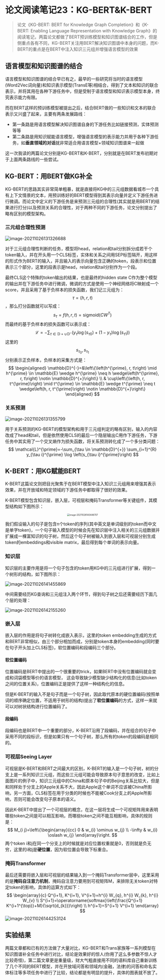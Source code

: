 # 论文阅读笔记23：KG-BERT&K-BERT

> 论文《KG-BERT: BERT for Knowledge Graph Completion》和《K-BERT: Enabling Language Representation with Knowledge Graph》的阅读笔记，两篇论文都做了BERT预训练模型和知识图谱结合的工作，但是侧重点各有不同，KG-BERT关注用BERT解决知识图谱中本身的问题，而K-BERT的重点是在BERT中注入知识三元组并增强语言模型的效果

## 语言模型和知识图谱的结合

语言模型和知识图谱的结合早已有之，最早的一些研究将当时的语言模型(Word2Vec词向量)和知识表示模型(TransE等)相结合，得到了文本和知识的联合表示，并将其用在各种下游任务中，但是受制于语言模型和知识表示模型本身，终究表示能力有限。

而在BERT这样的预训练模型被提出之后，结合BERT做的一些知识和文本的联合表示又兴盛了起来，主要有两条发展路线：

- 第一条路是用语言模型解决知识图谱自身的下游任务比如链接预测，实体预测等等
- 第二条路是用知识赋能语言模型，增强语言模型的表示能力并用于各种下游任务，如**垂直领域的对话**就非常适合用语言模型+领域知识图谱来一起做

这一次我读的两篇论文分别是KG-BERT和K-BERT，分别就是在BERT发布初期对于上面两条路线的一些尝试。

## KG-BERT：用BERT做KG补全

KG-BERT的思路其实非常简单粗暴，就是直接将KG中的三元组数据看城市一个具有上下文情景的文本，用预训练好的BERT模型得到其表示向量并定义下游任务进行微调。而论文中定义的下游任务是来预测三元组的合理性(其实就是用BERT的结果进行打分)以及预测关系的合理性，对于两种不同的下游任务，论文分别提出了略有区别的模型架构。

### 三元组合理性预测

![image-20211026131326688](static/image-20211026131326688.png)

对于三元组合理性判断的任务，模型将head，relation和tail分别拆分成若干个token输入，并在开头用一个CLS标签，实体和关系之间用SEP标签隔开，用这样的形式作为BERT的输入，并且输入的表示向量包含正确的token，段表示和位置表示三个部分，这里的段表示是head，relation和tail分别作为一个段。

最终CLS这个特殊的token输出的结果，也是最终的hidden state C作为整个模型的输出并在下游任务中进行微调，微调的方式是使用一个神经网络将C映射成一个score，并且采用了基于负样本的损失函数，我们记三元组为：$$\tau=(h,r,t)$$，那么打分函数就可以写成：
$$
s_{\tau}=f(h,r,t)=\mathrm{sigmoid}(CW^T)
$$
而最终的基于负样本的损失函数可以表示成：
$$
\mathcal{L}=-\sum_{\tau \in \mathbb{D}+\cup \mathbb{D}^{-}}\left(y_{\tau} \log \left(s_{\tau 0}\right)+\left(1-y_{\tau}\right) \log \left(s_{\tau 1}\right)\right)
$$
这里的$$s_{\tau_0},s_{\tau_1}$$分别表示正负样本，负样本的采集方式是：
$$
\begin{aligned}
\mathbb{D}^{-}=&\left\{\left(h^{\prime}, r, t\right) \mid h^{\prime} \in \mathbb{E} \wedge h^{\prime} \neq h \wedge\left(h^{\prime}, r, t\right) \notin \mathbb{D}^{+}\right\} \\
& \cup\left\{\left(h, r, t^{\prime}\right) \mid t^{\prime} \in \mathbb{E} \wedge t^{\prime} \neq t \wedge\left(h, r, t^{\prime}\right) \notin \mathbb{D}^{+}\right\}
\end{aligned}
$$

### 关系预测

![image-20211026131355799](static/image-20211026131355799.png)

用于关系预测的KG-BERT的模型架构和用于三元组判定的略有区别，输入的内容改成了head和tail，但是依然使用CLS的最后一个隐层输出C用作下游任务，下游任务中其实用了一个交叉熵作为损失函数，将关系预测转化成了一个多分类问题：
$$
\mathcal{L}^{\prime}=-\sum_{\tau \in \mathbb{D}^{+}} \sum_{i=1}^{R} y_{\tau i}^{\prime} \log \left(s_{\tau i}^{\prime}\right)
$$


## K-BERT：用KG赋能BERT

K-BERT这篇论文则把目光聚焦于在BERT模型中注入知识三元组用来增强其表示效果，并在开放域和特定领域的下游任务中都取得了很好的效果。

K-BERT模型包含知识层，嵌入层，可视层和掩码Transformer等关键组件，其模型结构如下图所示：

<center><img src="static/image-20211026140446707.png" alt="image-20211026140446707" style="zoom:50%;" /></center>

我们假设输入的句子是包含n个token的序列(其中英文是单词级别的token而中文是单字token)，一个句子输入模型的时候会先在知识层中注入相关的三元组数据并扩展成一棵富知识的句子树，然后这个句子树被输入到嵌入层和可视层分别生成token的embeddings和visible matrix，最后得到每个单词的表示向量。

### 知识层

知识层的主要作用是将一个句子包含的token用KG中的三元组进行扩展，得到一个树形的结构，如下图所示：

![image-20211026141455869](static/image-20211026141455869.png)

中间需要经历KG查询和三元组注入两个环节，得到句子树之后还需要经历下面几个层的处理：

![image-20211026142155260](static/image-20211026142155260.png)

### 嵌入层

嵌入层的作用是将句子树转化成嵌入表示，这里的token embedding生成的方式和BERT非常相似，由三个部分相加而成，分别是token本身的embedding(同时要在句子开头加上CLS标签)，软位置编码和段编码三个部分。

#### 软位置编码

位置编码是BERT中提出的一个很重要的trick，如果BERT中没有位置编码就会变成和词袋模型等价的语言模型， 这会导致缺少模型缺少结构化的信息(比如token之间的位置关系)，位置编码正是提供了这样一种结构化的信息。

但是K-BERT的输入不是句子而是一个句子树，因此取代原本的硬位置编码(按照单词的顺序确定位置，不适用于树形的结构)提出了**软位置编码**的方式，这样一来就可以对树状结构进行位置编码了。

#### 段编码

段编码也是BERT中一个重要的部分，K-BERT沿用了段编码，并在组合的句子中采用不同的段标识，但是如果只有一个句子树，那么所有的token的段编码是相同的。

### 可视层Seeing Layer

可视层是K-BERT和BERT之间最大的区别，K-BERT的输入是一个句子树，树的分支上是一系列知识三元组，而这些三元组可能会导致原本句子意思的改变，比如上面图片的例子中，知识三元组中的China和原本句子中的Beijing关系比较大，但是和同样处于分支上的Apple关系不大，因此Apple这个单词不应该被China所影响，另一方面，CLS标签在用于分类的时候也不能被Cook分支上的Apple所影响，否则可能会改变句子原本的语义。

因此K-BERT中提出了一个可视层的概念，在这一层将生成一个可视矩阵用来表明哪些token之间是可以相互影响，而哪些token之间不能互相影响，具体的规则是：
$$
M_{i j}=\left\{\begin{array}{cc}
0 & w_{i} \ominus w_{j} \\
-\infty & w_{i} \oslash w_{j}
\end{array}\right.
$$
两个token i和j在同一个分支上的时候就是对应位置权重就是0，否则就是负无穷，这里的i和j是**硬位置**，因为软位置会导致下标重合。

### 掩码Transformer

最后还需要将嵌入层和可视层的结果输入到一个掩码Transformer层中，这里采用的是**掩码自注意力机制**，掩码自注意力要用到可视矩阵M，来排除无关token对特定token的影响，具体的运算方式如下：
$$
\begin{array}{c}
Q^{i+1}, K^{i+1}, V^{i+1}=h^{i} W_{q}, h^{i} W_{k}, h^{i} W_{v} \\
S^{i+1}=\operatorname{softmax}\left(\frac{Q^{i+1} K^{i+1^{\top}}+M}{\sqrt{d_{k}}}\right) \\
h^{i+1}=S^{i+1} V^{i+1}
\end{array}
$$
![image-20211026144253124](static/image-20211026144253124.png)



## 实验结果

两篇文章都和已有的方法做了大量对比，KG-BERT和Trans家族等一系列模型在知识图谱补全任务中进行对比，结论是效果好的惊人(你用了这么多参数不惊人才比较奇怪)，第二篇文章更是重量级，财大气粗直接用不同的语料库自己重新训练了几个不同的BERT模型，并在开放域问答和领域内(金融，法律)的问答和命名实体标注等多项任务中进行了比较，结论都是有明显的提升，具体的图表就不放了。




